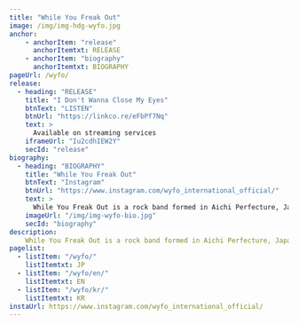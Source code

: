```yaml
---
title: "While You Freak Out"
image: /img/img-hdg-wyfo.jpg
anchor:
    - anchorItem: "release"
      anchorItemtxt: RELEASE
    - anchorItem: "biography"
      anchorItemtxt: BIOGRAPHY
pageUrl: /wyfo/
release:
  - heading: "RELEASE"
    title: "I Don't Wanna Close My Eyes"
    btnText: "LISTEN"
    btnUrl: "https://linkco.re/eFbPf7Nq"
    text: >
      Available on streaming services
    iframeUrl: "Iu2cdhIEW2Y"
    secId: "release"
biography:
  - heading: "BIOGRAPHY"
    title: "While You Freak Out"
    btnText: "Instagram"
    btnUrl: "https://www.instagram.com/wyfo_international_official/"
    text: >
      While You Freak Out is a rock band formed in Aichi Perfecture, Japan in 2017. The group consists of Seitaro (vocals,guitar), and Yamaga (base,chorus). The band has been influenced by Hard Rock, UK Rock, and Hip Hop, etc., They electrify the music scene with songs that transcend genres.
    imageUrl: "/img/img-wyfo-bio.jpg"
    secId: "biography"
description:
    While You Freak Out is a rock band formed in Aichi Perfecture, Japan in 2017. The group consists of Seitaro (vocals,guitar), and Yamaga (base,chorus). The band has been influenced by Hard Rock, UK Rock, and Hip Hop, etc., They electrify the music scene with songs that transcend genres.
pagelist:
  - listItem: "/wyfo/"
    listItemtxt: JP
  - listItem: "/wyfo/en/"
    listItemtxt: EN
  - listItem: "/wyfo/kr/"
    listItemtxt: KR
instaUrl: https://www.instagram.com/wyfo_international_official/
---
```

